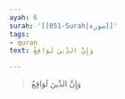 ```yaml
---
ayah: 6
surah: '[[051-Surah|سورة]]'
tags:
- quran
text: وَإِنَّ الدِّينَ لَوَاقِعٌ

---
```

> وَإِنَّ الدِّينَ لَوَاقِعٌ
